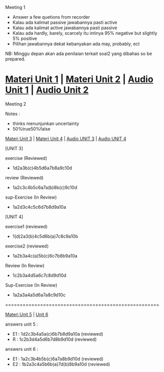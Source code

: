 Meeting 1 
- Answer a few quetions from recorder
- Kalau ada kalimat passive jawabannya pasti active
- Kalau ada kalimat active jawabannya pasti passive
- Kalau ada hardly, barely, scarcely itu intinya 95% negative but slightly 5% positive
- Pilihan jawabannya dekat kebanyakan ada may, probably, ect
    
NB: Minggu depan akan ada penilaian terkait soal2 yang dibahas so be prepared.
   
[Materi Unit 1](https://drive.google.com/file/d/1kiraYa57oZI74LyXhyBxNNdd-lJuRFse/view) | [Materi Unit 2](https://drive.google.com/file/d/1ydUneP05I7co21jlWrznx_-C8pOxl0qR/view) | [Audio Unit 1](https://drive.google.com/drive/folders/1B-rXVmz58c3FbZ-WoR6w3vsvPwPRwrJN?usp=sharing) | [Audio  Unit 2](https://drive.google.com/drive/folders/1pD-b3GRmrGQ5X1qfaoV0dGMPW9mwFzVI?usp=sharing)
=====================================================

Meeting 2

Notes :
- thinks menunjunkan uncertainty
- 50%true50%false

[Materi Unit 3](https://drive.google.com/file/d/1srgJr-miD16HWeqamcFyseEXMZwcpGFA/view) | [Materi Unit 4](https://drive.google.com/file/d/1504hhLAUisbQxTEWlObf2UfJRKn8JEbS/view) | [Audio  UNIT 3](https://drive.google.com/drive/folders/13sd5IuP-xg1FcNBuy0Xia72wGW4dv_HX?usp=sharing) | [Audio UNIT 4](https://drive.google.com/drive/folders/1Y7kbNi3v7qeFCPzu5Xy3y-IOIb3NeXUJ?usp=sharing)

 [UNIT 3]
 
exercise (Reviewed)
- 1d2a3b(c)4b5d6a7b8a9c10d

review (Reviewed)
- 1a2c3c4b5c6a7a(b)8b(c)9c10d

sup-Exercise (In Review)
- 1a2d3c4c5c6d7b8d9a10a 

[UNIT 4]

exercise1 (reviewed)
- 1(d)2a3(b)4c5d6b(a)7c8c9a10b

exercise2 (reviewed)
- 1a2b3a4c(a)5b(c)6c7b8b9a10a

Review (In Review)
- 1c2b3a4d5a6c7c8d9d10d

Sup-Exercise (In Review)
- 1a2a3a4a5d6a7a8c9d10c

=====================================================

[Materi Unit 5](https://drive.google.com/file/d/16kW3SXUtTg-frG7XB5IlvWESRhTUjkSy/view) | [Unit 6](https://drive.google.com/file/d/1LnZw9m98cQQRnOIHP5qLSEEm1IaENPIn/view)

answers unit 5 :

- E1 : 1d2c3b4a5a(c)6b7b8d9a10a (reviewed)
- R : 1c2b3d4a5d6b7d8b9d10d (reviewed)

answers unit 6 :
- E1 : 1a2c3b4b5b(c)6a7a8b9d10d (reviewed)
- E2 : 1b2a3c4a5b6b(a)7d(b)8b9a10d (reviewed)
